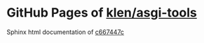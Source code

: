GitHub Pages of [klen/asgi-tools](https://github.com/klen/asgi-tools.git)
===
Sphinx html documentation of [c667447c](https://github.com/klen/asgi-tools/tree/c667447c413b684cb59c912265c118ea2900aa15)
